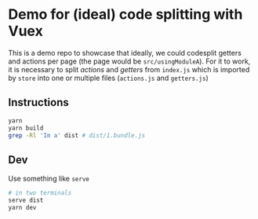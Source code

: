 # Demo for (ideal) code splitting with Vuex

This is a demo repo to showcase that ideally, we could codesplit getters and actions per page (the page would be `src/usingModuleA`).
For it to work, it is necessary to split _actions_ and _getters_ from `index.js` which is imported by `store` into one or multiple files (`actions.js` and `getters.js`)

## Instructions

```sh
yarn
yarn build
grep -Rl 'Im a' dist # dist/1.bundle.js
```

## Dev

Use something like `serve`

```sh
# in two terminals
serve dist
yarn dev
```
